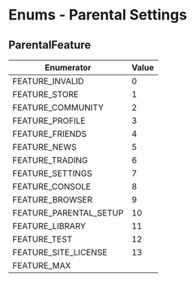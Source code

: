 # Enums - Parental Settings

## ParentalFeature

Enumerator | Value
---------- | -----
FEATURE_INVALID | 0
FEATURE_STORE | 1
FEATURE_COMMUNITY | 2
FEATURE_PROFILE | 3
FEATURE_FRIENDS | 4
FEATURE_NEWS | 5
FEATURE_TRADING | 6
FEATURE_SETTINGS | 7
FEATURE_CONSOLE | 8
FEATURE_BROWSER | 9
FEATURE_PARENTAL_SETUP | 10
FEATURE_LIBRARY | 11
FEATURE_TEST | 12
FEATURE_SITE_LICENSE | 13
FEATURE_MAX | 